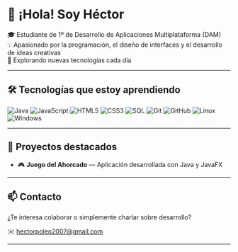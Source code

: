 # 👋 ¡Hola! Soy Héctor

🎓 Estudiante de 1º de Desarrollo de Aplicaciones Multiplataforma (DAM)  
💡 Apasionado por la programación, el diseño de interfaces y el desarrollo de ideas creativas  
🚀 Explorando nuevas tecnologías cada día

---

## 🛠️ Tecnologías que estoy aprendiendo

![Java](https://img.shields.io/badge/Java-ED8B00?style=for-the-badge&logo=java&logoColor=white)
![JavaScript](https://img.shields.io/badge/JavaScript-F7DF1E?style=for-the-badge&logo=javascript&logoColor=black)
![HTML5](https://img.shields.io/badge/HTML-E34F26?style=for-the-badge&logo=html5&logoColor=white)
![CSS3](https://img.shields.io/badge/CSS-1572B6?style=for-the-badge&logo=css3&logoColor=white)
![SQL](https://img.shields.io/badge/SQL-4479A1?style=for-the-badge&logo=postgresql&logoColor=white)
![Git](https://img.shields.io/badge/Git-F05032?style=for-the-badge&logo=git&logoColor=white)
![GitHub](https://img.shields.io/badge/GitHub-181717?style=for-the-badge&logo=github&logoColor=white)
![Linux](https://img.shields.io/badge/Linux-FCC624?style=for-the-badge&logo=linux&logoColor=black)
![Windows](https://img.shields.io/badge/Windows-0078D6?style=for-the-badge&logo=windows&logoColor=white)

---

## 📂 Proyectos destacados

- 🎮 **Juego del Ahorcado** — Aplicación desarrollada con Java y JavaFX  

---

## 📫 Contacto

¿Te interesa colaborar o simplemente charlar sobre desarrollo?

✉️ hectorpoleo2007@gmail.com

---
